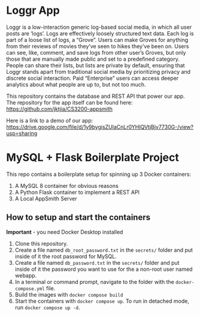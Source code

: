 # Loggr App

Loggr is a low-interaction generic log-based social media, in which all user posts are ‘logs’. Logs are effectively loosely structured text data. Each log is part of a loose list of logs, a “Grove”. Users can make Groves for anything from their reviews of movies they’ve seen to hikes they’ve been on. Users can see, like, comment, and save logs from other user’s Groves, but only those that are manually made public and set to a predefined category. People can share their lists, but lists are private by default, ensuring that Loggr stands apart from traditional social media by prioritizing privacy and discrete social interaction. Paid “Enterprise” users can access deeper analytics about what people are up to, but not too much.

This repository contains the database and REST API that power our app.
The repository for the app itself can be found here: https://github.com/jktjia/CS3200-appsmith

Here is a link to a demo of our app: https://drive.google.com/file/d/1y9bygisZUlaCnLr0YHIQVtjBjv7730G-/view?usp=sharing

# MySQL + Flask Boilerplate Project

This repo contains a boilerplate setup for spinning up 3 Docker containers: 
1. A MySQL 8 container for obvious reasons
1. A Python Flask container to implement a REST API
1. A Local AppSmith Server

## How to setup and start the containers
**Important** - you need Docker Desktop installed

1. Clone this repository.  
1. Create a file named `db_root_password.txt` in the `secrets/` folder and put inside of it the root password for MySQL. 
1. Create a file named `db_password.txt` in the `secrets/` folder and put inside of it the password you want to use for the a non-root user named webapp. 
1. In a terminal or command prompt, navigate to the folder with the `docker-compose.yml` file.  
1. Build the images with `docker compose build`
1. Start the containers with `docker compose up`.  To run in detached mode, run `docker compose up -d`. 




